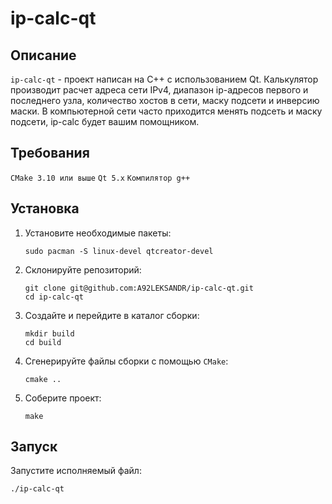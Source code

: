 # ip-calc-qt

## Описание

`ip-calc-qt` - проект написан на C++ с использованием Qt.
Калькулятор производит расчет адреса сети IPv4, диапазон ip-адресов первого и последнего узла, количество хостов в сети, маску подсети и инверсию маски.
В компьютерной сети часто приходится менять подсеть и маску подсети, ip-calc будет вашим помощником. 

## Требования

`CMake 3.10 или выше`
`Qt 5.x`
`Компилятор g++`

## Установка

1. Установите необходимые пакеты:
    ```
    sudo pacman -S linux-devel qtcreator-devel
    ```

2. Склонируйте репозиторий:
    ```
    git clone git@github.com:A92LEKSANDR/ip-calc-qt.git
    cd ip-calc-qt
    ```

3. Создайте и перейдите в каталог сборки:
    ```
    mkdir build
    cd build
    ```

4. Сгенерируйте файлы сборки с помощью `CMake`:
    ```
    cmake ..
    ```

5. Соберите проект:
    ```
    make
    ```

## Запуск

Запустите исполняемый файл:
```
./ip-calc-qt


